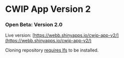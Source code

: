 # CWIP App Version 2
### Open Beta: Version 2.0

Live version: [https://webb.shinyapps.io/cwip-app-v2/](https://webb.shinyapps.io/cwip-app-v2/)

Cloning repository [requires lfs](https://github.com/git-lfs/git-lfs/wiki/Installation) to be installed.
